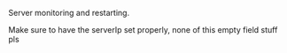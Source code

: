 Server monitoring and restarting.

Make sure to have the serverIp set properly, none of this empty field stuff pls
